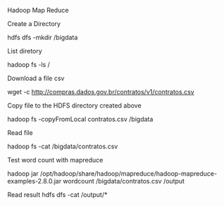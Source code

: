 Hadoop Map Reduce

Create a Directory

hdfs dfs -mkdir /bigdata

List diretory

hadoop fs -ls /

Download a file csv

wget -c http://compras.dados.gov.br/contratos/v1/contratos.csv

Copy file to the HDFS directory created above

hadoop fs -copyFromLocal contratos.csv /bigdata

Read file

hadoop fs -cat /bigdata/contratos.csv

Test word count with mapreduce

hadoop jar /opt/hadoop/share/hadoop/mapreduce/hadoop-mapreduce-examples-2.8.0.jar wordcount /bigdata/contratos.csv /output

Read result
hdfs dfs -cat /output/*